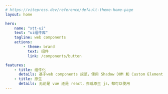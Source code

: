 ```yaml
---
# https://vitepress.dev/reference/default-theme-home-page
layout: home

hero:
    name: "xtt-ui"
    text: "ui组件库"
    tagline: web components
    actions:
        - theme: brand
          text: 组件
          link: /components/button

features:
    - title: 组件化
      details: 基于web components 规范，使用 Shadow DOM 和 Custom Elements 实现组件化
    - title: 原生
      details: 无论是 vue 还是 react，亦或原生 js，都可以使用
---
```

